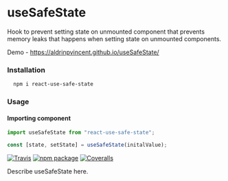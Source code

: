 # useSafeState

Hook to prevent setting state on unmounted component that prevents memory leaks that happens when setting state on unmounted components.

Demo - https://aldrinpvincent.github.io/useSafeState/

### Installation

```bash
  npm i react-use-safe-state
```

### Usage

#### Importing component

```js
import useSafeState from "react-use-safe-state";

const [state, setState] = useSafeState(initalValue);
```

[![Travis][build-badge]][build]
[![npm package][npm-badge]][npm]
[![Coveralls][coveralls-badge]][coveralls]

Describe useSafeState here.

[build-badge]: https://img.shields.io/travis/user/repo/master.png?style=flat-square
[build]: https://travis-ci.org/user/repo
[npm-badge]: https://img.shields.io/npm/v/npm-package.png?style=flat-square
[npm]: https://www.npmjs.org/package/npm-package
[coveralls-badge]: https://img.shields.io/coveralls/user/repo/master.png?style=flat-square
[coveralls]: https://coveralls.io/github/user/repo
